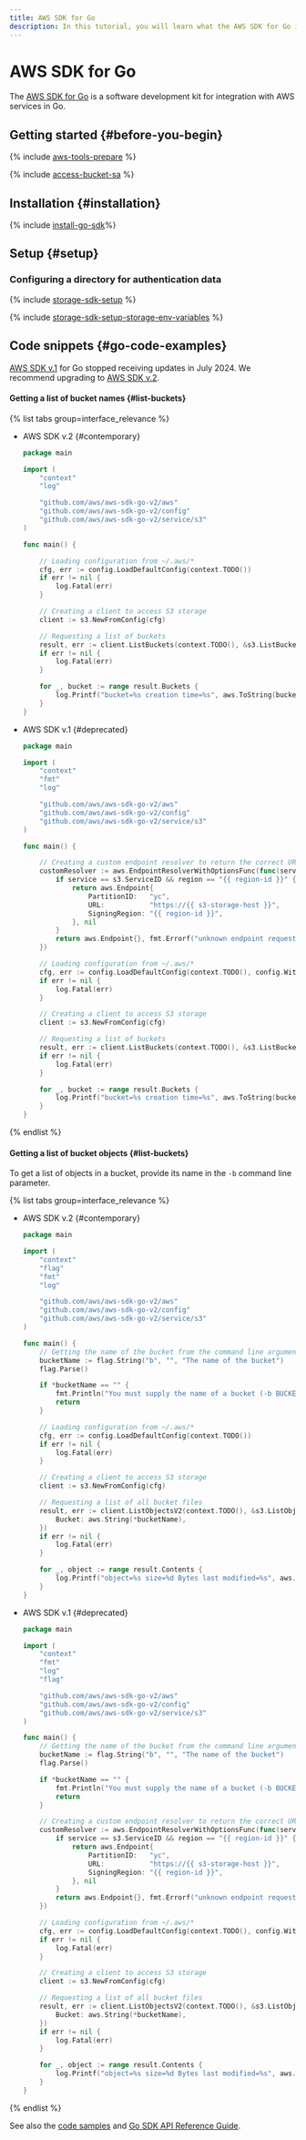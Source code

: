 ```yaml
---
title: AWS SDK for Go
description: In this tutorial, you will learn what the AWS SDK for Go is, how to install and configure it, and will also see some code snippets.
---
```


# AWS SDK for Go


The [AWS SDK for Go](https://docs.aws.amazon.com/sdk-for-go/) is a software development kit for integration with AWS services in Go.

## Getting started {#before-you-begin}

{% include [aws-tools-prepare](../../_includes/aws-tools/aws-tools-prepare.md) %}

{% include [access-bucket-sa](../../_includes/storage/access-bucket-sa.md) %}

## Installation {#installation}

{% include [install-go-sdk](../../_includes/aws-tools/install-go-sdk.md)%}

## Setup {#setup}

### Configuring a directory for authentication data

{% include [storage-sdk-setup](../_includes_service/storage-sdk-setup-storage-url.md) %}

{% include [storage-sdk-setup-storage-env-variables](../_includes_service/storage-sdk-setup-storage-env-variables.md) %}

## Code snippets {#go-code-examples}

[AWS SDK v.1](https://github.com/aws/aws-sdk-go) for Go stopped receiving updates in July 2024. We recommend upgrading to [AWS SDK v.2](https://github.com/aws/aws-sdk-go-v2).

#### Getting a list of bucket names {#list-buckets}

{% list tabs group=interface_relevance %}

- AWS SDK v.2 {#contemporary}

  ```go
  package main

  import (
      "context"
      "log"

      "github.com/aws/aws-sdk-go-v2/aws"
      "github.com/aws/aws-sdk-go-v2/config"
      "github.com/aws/aws-sdk-go-v2/service/s3"
  )

  func main() {

      // Loading configuration from ~/.aws/*
      cfg, err := config.LoadDefaultConfig(context.TODO())
      if err != nil {
          log.Fatal(err)
      }

      // Creating a client to access S3 storage
      client := s3.NewFromConfig(cfg)

      // Requesting a list of buckets
      result, err := client.ListBuckets(context.TODO(), &s3.ListBucketsInput{})
      if err != nil {
          log.Fatal(err)
      }

      for _, bucket := range result.Buckets {
          log.Printf("bucket=%s creation time=%s", aws.ToString(bucket.Name), bucket.CreationDate.Local().Format("2006-01-02 15:04:05 Monday"))
      }
  }
  ```

- AWS SDK v.1 {#deprecated}

  ```go
  package main

  import (
      "context"
      "fmt"
      "log"

      "github.com/aws/aws-sdk-go-v2/aws"
      "github.com/aws/aws-sdk-go-v2/config"
      "github.com/aws/aws-sdk-go-v2/service/s3"
  )

  func main() {

      // Creating a custom endpoint resolver to return the correct URL for S3 and {{ region-id }}
      customResolver := aws.EndpointResolverWithOptionsFunc(func(service, region string, options ...interface{}) (aws.Endpoint, error) {
          if service == s3.ServiceID && region == "{{ region-id }}" {
              return aws.Endpoint{
                  PartitionID:   "yc",
                  URL:           "https://{{ s3-storage-host }}",
                  SigningRegion: "{{ region-id }}",
              }, nil
          }
          return aws.Endpoint{}, fmt.Errorf("unknown endpoint requested")
      })

      // Loading configuration from ~/.aws/*
      cfg, err := config.LoadDefaultConfig(context.TODO(), config.WithEndpointResolverWithOptions(customResolver))
      if err != nil {
          log.Fatal(err)
      }

      // Creating a client to access S3 storage
      client := s3.NewFromConfig(cfg)

      // Requesting a list of buckets
      result, err := client.ListBuckets(context.TODO(), &s3.ListBucketsInput{})
      if err != nil {
          log.Fatal(err)
      }

      for _, bucket := range result.Buckets {
          log.Printf("bucket=%s creation time=%s", aws.ToString(bucket.Name), bucket.CreationDate.Format("2006-01-02 15:04:05 Monday"))
      }
  }
  ```

{% endlist %}

#### Getting a list of bucket objects {#list-buckets}

To get a list of objects in a bucket, provide its name in the `-b` command line parameter.

{% list tabs group=interface_relevance %}

- AWS SDK v.2 {#contemporary}

  ```go
  package main

  import (
      "context"
      "flag"
      "fmt"
      "log"

      "github.com/aws/aws-sdk-go-v2/aws"
      "github.com/aws/aws-sdk-go-v2/config"
      "github.com/aws/aws-sdk-go-v2/service/s3"
  )

  func main() {
      // Getting the name of the bucket from the command line argument
      bucketName := flag.String("b", "", "The name of the bucket")
      flag.Parse()

      if *bucketName == "" {
          fmt.Println("You must supply the name of a bucket (-b BUCKET)")
          return
      }

      // Loading configuration from ~/.aws/*
      cfg, err := config.LoadDefaultConfig(context.TODO())
      if err != nil {
          log.Fatal(err)
      }

      // Creating a client to access S3 storage
      client := s3.NewFromConfig(cfg)

      // Requesting a list of all bucket files
      result, err := client.ListObjectsV2(context.TODO(), &s3.ListObjectsV2Input{
          Bucket: aws.String(*bucketName),
      })
      if err != nil {
          log.Fatal(err)
      }

      for _, object := range result.Contents {
          log.Printf("object=%s size=%d Bytes last modified=%s", aws.ToString(object.Key), aws.ToInt64(object.Size), object.LastModified.Local().Format("2006-01-02 15:04:05 Monday"))
      }
  }
  ```

- AWS SDK v.1 {#deprecated}

  ```go
  package main

  import (
      "context"
      "fmt"
      "log"
      "flag"

      "github.com/aws/aws-sdk-go-v2/aws"
      "github.com/aws/aws-sdk-go-v2/config"
      "github.com/aws/aws-sdk-go-v2/service/s3"
  )

  func main() {
      // Getting the name of the bucket from the command line argument
      bucketName := flag.String("b", "", "The name of the bucket")
      flag.Parse()

      if *bucketName == "" {
          fmt.Println("You must supply the name of a bucket (-b BUCKET)")
          return
      }

      // Creating a custom endpoint resolver to return the correct URL for S3 and {{ region-id }}
      customResolver := aws.EndpointResolverWithOptionsFunc(func(service, region string, options ...interface{}) (aws.Endpoint, error) {
          if service == s3.ServiceID && region == "{{ region-id }}" {
              return aws.Endpoint{
                  PartitionID:   "yc",
                  URL:           "https://{{ s3-storage-host }}",
                  SigningRegion: "{{ region-id }}",
              }, nil
          }
          return aws.Endpoint{}, fmt.Errorf("unknown endpoint requested")
      })

      // Loading configuration from ~/.aws/*
      cfg, err := config.LoadDefaultConfig(context.TODO(), config.WithEndpointResolverWithOptions(customResolver))
      if err != nil {
          log.Fatal(err)
      }

      // Creating a client to access S3 storage
      client := s3.NewFromConfig(cfg)

      // Requesting a list of all bucket files
      result, err := client.ListObjectsV2(context.TODO(), &s3.ListObjectsV2Input{
          Bucket: aws.String(*bucketName),
      })
      if err != nil {
          log.Fatal(err)
      }

      for _, object := range result.Contents {
          log.Printf("object=%s size=%d Bytes last modified=%s", aws.ToString(object.Key), object.Size, object.LastModified.Format("2006-01-02 15:04:05 Monday"))
      }
  }
  ```

{% endlist %}

See also the [code samples](https://github.com/awsdocs/aws-doc-sdk-examples/tree/main/gov2/s3) and [Go SDK API Reference Guide](https://pkg.go.dev/github.com/aws/aws-sdk-go-v2/service/s3).